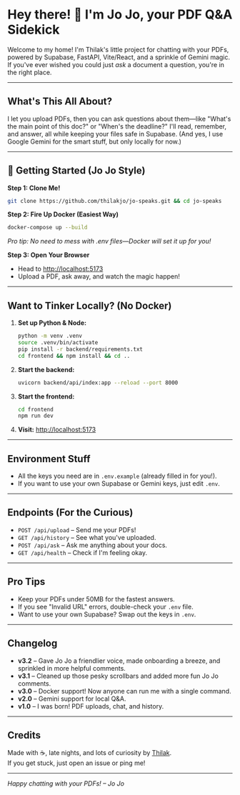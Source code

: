 # Hey there! 👋 I'm Jo Jo, your PDF Q&A Sidekick

Welcome to my home! I'm Thilak's little project for chatting with your PDFs, powered by Supabase, FastAPI, Vite/React, and a sprinkle of Gemini magic. If you've ever wished you could just _ask_ a document a question, you're in the right place.

---

## What's This All About?

I let you upload PDFs, then you can ask questions about them—like "What's the main point of this doc?" or "When's the deadline?" I'll read, remember, and answer, all while keeping your files safe in Supabase. (And yes, I use Google Gemini for the smart stuff, but only locally for now.)

---

## 🚀 Getting Started (Jo Jo Style)

**Step 1: Clone Me!**

```bash
git clone https://github.com/thilakjo/jo-speaks.git && cd jo-speaks
```

**Step 2: Fire Up Docker (Easiest Way)**

```bash
docker-compose up --build
```

_Pro tip: No need to mess with .env files—Docker will set it up for you!_

**Step 3: Open Your Browser**

- Head to [http://localhost:5173](http://localhost:5173)
- Upload a PDF, ask away, and watch the magic happen!

---

## Want to Tinker Locally? (No Docker)

1. **Set up Python & Node:**

   ```bash
   python -m venv .venv
   source .venv/bin/activate
   pip install -r backend/requirements.txt
   cd frontend && npm install && cd ..
   ```

2. **Start the backend:**

   ```bash
   uvicorn backend/api/index:app --reload --port 8000
   ```

3. **Start the frontend:**

   ```bash
   cd frontend
   npm run dev
   ```

4. **Visit:** [http://localhost:5173](http://localhost:5173)

---

## Environment Stuff

- All the keys you need are in `.env.example` (already filled in for you!).
- If you want to use your own Supabase or Gemini keys, just edit `.env`.

---

## Endpoints (For the Curious)

- `POST /api/upload` – Send me your PDFs!
- `GET /api/history` – See what you've uploaded.
- `POST /api/ask` – Ask me anything about your docs.
- `GET /api/health` – Check if I'm feeling okay.

---

## Pro Tips

- Keep your PDFs under 50MB for the fastest answers.
- If you see "Invalid URL" errors, double-check your `.env` file.
- Want to use your own Supabase? Swap out the keys in `.env`.

---

## Changelog

- **v3.2** – Gave Jo Jo a friendlier voice, made onboarding a breeze, and sprinkled in more helpful comments.
- **v3.1** – Cleaned up those pesky scrollbars and added more fun Jo Jo comments.
- **v3.0** – Docker support! Now anyone can run me with a single command.
- **v2.0** – Gemini support for local Q&A.
- **v1.0** – I was born! PDF uploads, chat, and history.

---

## Credits

Made with ☕, late nights, and lots of curiosity by [Thilak](https://thilakjo.com).  
If you get stuck, just open an issue or ping me!

---

_Happy chatting with your PDFs! – Jo Jo_
